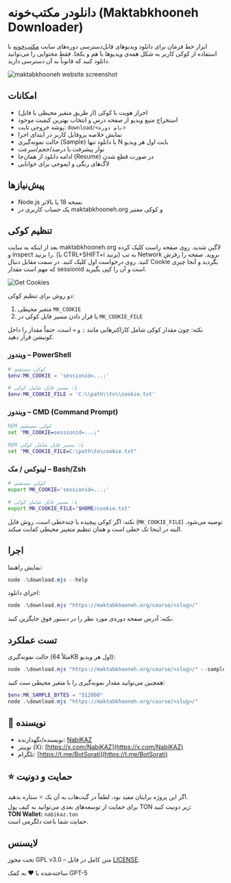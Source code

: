 # دانلودر مکتب‌خونه (Maktabkhooneh Downloader)

ابزار خط فرمان برای دانلود ویدیوهای قابل‌دسترسی دوره‌های سایت [مکتب‌خونه](https://maktabkhooneh.org/) با استفاده از کوکی کاربر به شکل همه‌ی ویدیوها با هم و یکجا. فقط محتوایی را می‌توانید دانلود کنید که قانوناً به آن دسترسی دارید.

![maktabkhooneh website screenshot](https://github.com/user-attachments/assets/b54f6fac-10f0-423c-9da2-236c4d8cc5d3)

## امکانات
- احراز هویت با کوکی (از طریق متغیر محیطی یا فایل)
- استخراج منبع ویدیو از صفحه درس و انتخاب بهترین کیفیت موجود
- پوشه خروجی ثابت: `download/<نام دوره>`
- نمایش خلاصه پروفایل کاربر در ابتدای اجرا
- حالت نمونه‌گیری (Sample) با دانلود تنها N بایت اول هر ویدیو
- نوار پیشرفت با درصد/حجم/سرعت
- ادامه دانلود از همان‌جا (Resume) در صورت قطع شدن
- لاگ‌های رنگی و ایموجی برای خوانایی

## پیش‌نیازها
- ‏Node.js نسخه 18 یا بالاتر
- یک حساب کاربری در maktabkhooneh.org و کوکی معتبر

## تنظیم کوکی

بعد از اینکه به سایت maktabkhooneh.org لاگین شدید. روی صفحه راست کلیک کرده و inspect را بزنید. (یا CTRL+SHIFT+i بزنید) به تب Network بروید. صفحه را رفرش کنید. روی درخواست اول کلیک کنید. در سمت مقابل دنبال Cookie بگردید و آنجا چیزی که مهم است مقدار sessionid است و آن را کپی بگیرید.

![Get Cookies](https://github.com/user-attachments/assets/7943bed5-ffae-4075-a2ba-29f091d572b4)

دو روش برای تنظیم کوکی:
1) متغیر محیطی `MK_COOKIE`
2) یا قرار دادن مسیر فایل کوکی در `MK_COOKIE_FILE`

نکته: چون مقدار کوکی شامل کاراکترهایی مانند `;` و `=` است، حتماً مقدار را داخل کوتیشن قرار دهید.

### ویندوز – PowerShell
```powershell
# کوکی مستقیم
$env:MK_COOKIE = 'sessionid=...;'

# یا: مسیر فایل شامل کوکی
$env:MK_COOKIE_FILE = 'C:\\path\\to\\cookie.txt'
```

### ویندوز – CMD (Command Prompt)
```cmd
REM کوکی مستقیم
set "MK_COOKIE=sessionid=...;"

REM یا: مسیر فایل شامل کوکی
set "MK_COOKIE_FILE=C:\path\to\cookie.txt"
```

### لینوکس / مک – Bash/Zsh
```bash
# کوکی مستقیم
export MK_COOKIE='sessionid=...;'

# یا: مسیر فایل شامل کوکی
export MK_COOKIE_FILE="$HOME/cookie.txt"
```

نکته: اگر کوکی پیچیده یا چندخطی است، روش فایل (`MK_COOKIE_FILE`) توصیه می‌شود. البته در اینجا تک خطی است و همان تنظیم متغییر محیطی کفایت میکند.

## اجرا
نمایش راهنما:
```powershell
node .\download.mjs --help 
```

اجرای دانلود:
```powershell
node .\download.mjs "https://maktabkhooneh.org/course/<slug>/" 
```
نکته: آدرس صفحه دوره‌ی مورد نظر را در دستور فوق جایگزین کنید.

## تست عملکرد
حالت نمونه‌گیری (مثلاً 64KB اول هر ویدیو):
```powershell
node .\download.mjs "https://maktabkhooneh.org/course/<slug>/" --sample-bytes 65536 --verbose 
```

همچنین می‌توانید مقدار نمونه‌گیری را با متغیر محیطی ست کنید:
```powershell
$env:MK_SAMPLE_BYTES = "512000" 
node .\download.mjs "https://maktabkhooneh.org/course/<slug>/" 
```

## 👤 نویسنده

- نویسنده/نگهدارنده: [NabiKAZ](https://github.com/NabiKAZ)
- توییتر (X): [https://x.com/NabiKAZ](https://x.com/NabiKAZ)
- تلگرام: [https://t.me/BotSorati](https://t.me/BotSorati)

## ⭐ حمایت و دونیت

اگر این پروژه برایتان مفید بود، لطفاً در گیت‌هاب به آن یک ⭐ ستاره بدهید. \
برای حمایت از توسعه‌های بعدی می‌توانید به کیف پول TON زیر دونیت کنید: \
**TON Wallet:** `nabikaz.ton` \
حمایت شما باعث دلگرمی است.

## لایسنس
تحت مجوز GPL v3.0 – متن کامل در فایل [LICENSE](./LICENSE).

ساخته‌شده با ❤️ به کمک GPT-5
